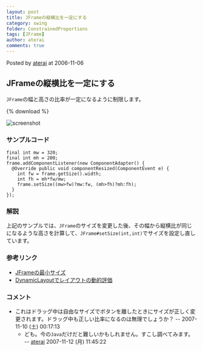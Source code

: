 ```yaml
---
layout: post
title: JFrameの縦横比を一定にする
category: swing
folder: ConstrainedProportions
tags: [JFrame]
author: aterai
comments: true
---
```


Posted by [aterai](http://terai.xrea.jp/aterai.html) at 2006-11-06

## JFrameの縦横比を一定にする
`JFrame`の幅と高さの比率が一定になるように制限します。

{% download %}

![screenshot](https://lh3.googleusercontent.com/_9Z4BYR88imo/TQTKJeWlAAI/AAAAAAAAAVg/GMclfo0TYBM/s800/ConstrainedProportions.png)

### サンプルコード
<pre class="prettyprint"><code>final int mw = 320;
final int mh = 200;
frame.addComponentListener(new ComponentAdapter() {
  @Override public void componentResized(ComponentEvent e) {
    int fw = frame.getSize().width;
    int fh = mh*fw/mw;
    frame.setSize((mw&gt;fw)?mw:fw, (mh&gt;fh)?mh:fh);
  }
});
</code></pre>

### 解説
上記のサンプルでは、`JFrame`のサイズを変更した後、その幅から縦横比が同じになるような高さを計算して、`JFrame#setSize(int,int)`でサイズを設定し直しています。

### 参考リンク
- [JFrameの最小サイズ](http://terai.xrea.jp/Swing/MinimumFrame.html)
- [DynamicLayoutでレイアウトの動的評価](http://terai.xrea.jp/Swing/DynamicLayout.html)

<!-- dummy comment line for breaking list -->

### コメント
- これはドラッグ中は自由なサイズでボタンを離したときにサイズが正しく変更されます。ドラッグ中も正しい比率になるのは無理でしょうか？ --  2007-11-10 (土) 00:17:13
    - ども。今の`Java`だけだと難しいかもしれません。すこし調べてみます。 -- [aterai](http://terai.xrea.jp/aterai.html) 2007-11-12 (月) 11:45:22

<!-- dummy comment line for breaking list -->

